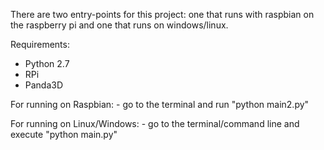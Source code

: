 There are two entry-points for this project: one that runs with raspbian on the raspberry pi and one that runs on windows/linux.

Requirements:

- Python 2.7
- RPi
- Panda3D

For running on Raspbian:
	- go to the terminal and run "python main2.py"

For running on Linux/Windows:
	- go to the terminal/command line and execute "python main.py"


